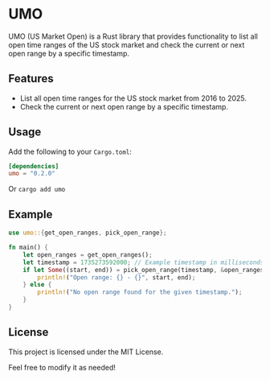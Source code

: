 # UMO

UMO (US Market Open) is a Rust library that provides functionality to list all open time ranges of the US stock market and check the current or next open range by a specific timestamp.

## Features

- List all open time ranges for the US stock market from 2016 to 2025.
- Check the current or next open range by a specific timestamp.

## Usage

Add the following to your `Cargo.toml`:

```toml
[dependencies]
umo = "0.2.0"
```

Or `cargo add umo`

## Example

```rust
use umo::{get_open_ranges, pick_open_range};

fn main() {
    let open_ranges = get_open_ranges();
    let timestamp = 1735273592000; // Example timestamp in milliseconds
    if let Some((start, end)) = pick_open_range(timestamp, &open_ranges) {
        println!("Open range: {} - {}", start, end);
    } else {
        println!("No open range found for the given timestamp.");
    }
}
```

## License

This project is licensed under the MIT License.

Feel free to modify it as needed!